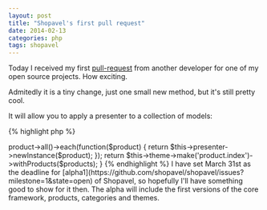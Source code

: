 ```yaml
---
layout: post
title: "Shopavel's first pull request"
date: 2014-02-13
categories: php
tags: shopavel
---
```

Today I received my first [pull-request](https://github.com/shopavel/shopavel/pull/8) from another developer for one of my open source projects. How exciting.

Admitedly it is a tiny change, just one small new method, but it's still pretty cool.

It will allow you to apply a presenter to a collection of models:

{% highlight php %}
<?php

public function index()
{
    $products = $this->product->all()->each(function($product) {
            return $this->presenter->newInstance($product);
    });

    return $this->theme->make('product.index')->withProducts($products);
}
{% endhighlight %}

I have set March 31st as the deadline for [alpha1](https://github.com/shopavel/shopavel/issues?milestone=1&state=open) of Shopavel, so hopefully I'll have something good to show for it then. The alpha will include the first versions of the core framework, products, categories and themes.
